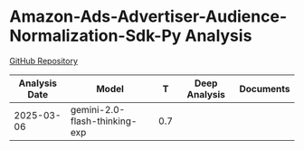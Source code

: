 # Amazon-Ads-Advertiser-Audience-Normalization-Sdk-Py Analysis

[GitHub Repository](https://github.com/amzn/amazon-ads-advertiser-audience-normalization-sdk-py)

| Analysis Date | Model | T | Deep Analysis | Documents |
|---------------|-------|---|:-------------:|-----------|
| 2025-03-06 | gemini-2.0-flash-thinking-exp | 0.7 |  |  |